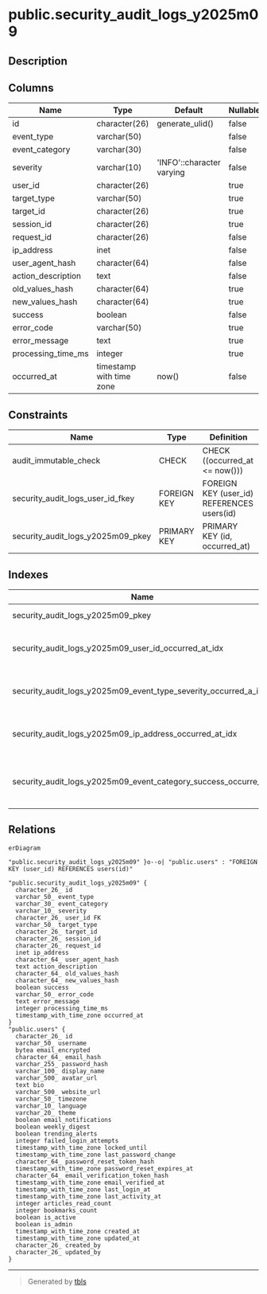 # public.security_audit_logs_y2025m09

## Description

## Columns

| Name | Type | Default | Nullable | Children | Parents | Comment |
| ---- | ---- | ------- | -------- | -------- | ------- | ------- |
| id | character(26) | generate_ulid() | false |  |  |  |
| event_type | varchar(50) |  | false |  |  |  |
| event_category | varchar(30) |  | false |  |  |  |
| severity | varchar(10) | 'INFO'::character varying | false |  |  |  |
| user_id | character(26) |  | true |  | [public.users](public.users.md) |  |
| target_type | varchar(50) |  | true |  |  |  |
| target_id | character(26) |  | true |  |  |  |
| session_id | character(26) |  | true |  |  |  |
| request_id | character(26) |  | false |  |  |  |
| ip_address | inet |  | false |  |  |  |
| user_agent_hash | character(64) |  | false |  |  |  |
| action_description | text |  | false |  |  |  |
| old_values_hash | character(64) |  | true |  |  |  |
| new_values_hash | character(64) |  | true |  |  |  |
| success | boolean |  | false |  |  |  |
| error_code | varchar(50) |  | true |  |  |  |
| error_message | text |  | true |  |  |  |
| processing_time_ms | integer |  | true |  |  |  |
| occurred_at | timestamp with time zone | now() | false |  |  |  |

## Constraints

| Name | Type | Definition |
| ---- | ---- | ---------- |
| audit_immutable_check | CHECK | CHECK ((occurred_at <= now())) |
| security_audit_logs_user_id_fkey | FOREIGN KEY | FOREIGN KEY (user_id) REFERENCES users(id) |
| security_audit_logs_y2025m09_pkey | PRIMARY KEY | PRIMARY KEY (id, occurred_at) |

## Indexes

| Name | Definition |
| ---- | ---------- |
| security_audit_logs_y2025m09_pkey | CREATE UNIQUE INDEX security_audit_logs_y2025m09_pkey ON public.security_audit_logs_y2025m09 USING btree (id, occurred_at) |
| security_audit_logs_y2025m09_user_id_occurred_at_idx | CREATE INDEX security_audit_logs_y2025m09_user_id_occurred_at_idx ON public.security_audit_logs_y2025m09 USING btree (user_id, occurred_at DESC) |
| security_audit_logs_y2025m09_event_type_severity_occurred_a_idx | CREATE INDEX security_audit_logs_y2025m09_event_type_severity_occurred_a_idx ON public.security_audit_logs_y2025m09 USING btree (event_type, severity, occurred_at DESC) |
| security_audit_logs_y2025m09_ip_address_occurred_at_idx | CREATE INDEX security_audit_logs_y2025m09_ip_address_occurred_at_idx ON public.security_audit_logs_y2025m09 USING btree (ip_address, occurred_at DESC) |
| security_audit_logs_y2025m09_event_category_success_occurre_idx | CREATE INDEX security_audit_logs_y2025m09_event_category_success_occurre_idx ON public.security_audit_logs_y2025m09 USING btree (event_category, success, occurred_at DESC) WHERE (((event_category)::text = 'AUTH'::text) AND (success = false)) |

## Relations

```mermaid
erDiagram

"public.security_audit_logs_y2025m09" }o--o| "public.users" : "FOREIGN KEY (user_id) REFERENCES users(id)"

"public.security_audit_logs_y2025m09" {
  character_26_ id
  varchar_50_ event_type
  varchar_30_ event_category
  varchar_10_ severity
  character_26_ user_id FK
  varchar_50_ target_type
  character_26_ target_id
  character_26_ session_id
  character_26_ request_id
  inet ip_address
  character_64_ user_agent_hash
  text action_description
  character_64_ old_values_hash
  character_64_ new_values_hash
  boolean success
  varchar_50_ error_code
  text error_message
  integer processing_time_ms
  timestamp_with_time_zone occurred_at
}
"public.users" {
  character_26_ id
  varchar_50_ username
  bytea email_encrypted
  character_64_ email_hash
  varchar_255_ password_hash
  varchar_100_ display_name
  varchar_500_ avatar_url
  text bio
  varchar_500_ website_url
  varchar_50_ timezone
  varchar_10_ language
  varchar_20_ theme
  boolean email_notifications
  boolean weekly_digest
  boolean trending_alerts
  integer failed_login_attempts
  timestamp_with_time_zone locked_until
  timestamp_with_time_zone last_password_change
  character_64_ password_reset_token_hash
  timestamp_with_time_zone password_reset_expires_at
  character_64_ email_verification_token_hash
  timestamp_with_time_zone email_verified_at
  timestamp_with_time_zone last_login_at
  timestamp_with_time_zone last_activity_at
  integer articles_read_count
  integer bookmarks_count
  boolean is_active
  boolean is_admin
  timestamp_with_time_zone created_at
  timestamp_with_time_zone updated_at
  character_26_ created_by
  character_26_ updated_by
}
```

---

> Generated by [tbls](https://github.com/k1LoW/tbls)
